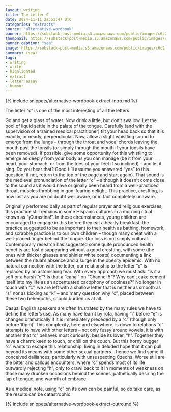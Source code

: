 ```yaml
---
layout: writing
title: The Letter C
date: 2024-11-11 22:51:47 UTC
categories: "extracts"
source: "alternative-wordbook"
banner: https://substack-post-media.s3.amazonaws.com/public/images/c6c2f8d6-e8e2-4ddf-8787-54d6ade9b8a4_1024x1024.png
thumbnail: https://substack-post-media.s3.amazonaws.com/public/images/c6c2f8d6-e8e2-4ddf-8787-54d6ade9b8a4_1024x1024.png
banner_caption: "sea" 
image: https://substack-post-media.s3.amazonaws.com/public/images/c6c2f8d6-e8e2-4ddf-8787-54d6ade9b8a4_1024x1024.png
summary: (sea)
tags:
- writing
- writer
- highlighted
- extract
- letter essay
- humour
---
```

{% include snippets/alternative-wordbook-extract-intro.md %}

The letter “c” is one of the most interesting of all the letters.

Go and get a glass of water. Now drink a little, but don’t swallow. Let the pool of liquid settle in the palate of the tongue. Carefully (and with the supervision of a trained medical practitioner) tilt your head back so that it is exactly, or nearly, perpendicular. Now, allow a slight whistling sound to emerge from the lungs – through the throat and vocal chords leaving the mouth past the tonsils (or simply through the mouth if your tonsils have been removed). If possible, give some opportunity for this whistling to emerge as deeply from your body as you can manage (be it from your heart, your stomach, or from the toes of your feet if so inclined) – and let it sing. Do you hear that? Good (I’ll assume you answered “yes” to this question; if not, return to the top of the page and start again). That sound is the medieval pronunciation of the letter “c” – although it doesn’t come close to the sound as it would have originally been heard from a well-practiced throat, muscles throbbing in god-fearing delight. This practice, cresfting, is now lost as you are no doubt well aware, or in fact completely unaware.

Originally performed daily as part of regular prayer and religious exercises, this practice still remains in some Hispanic cultures in a morning ritual known as “¡Curastina!”. In these circumstances, young children are encouraged to engage in this before they eat a hearty breakfast; the practice suggested to be as important to their health as bathing, homework, and scrabble practice is to our own children – though many cheat with a well-placed finger behind the tongue. Our loss is not simply cultural. Contemporary research has suggested some quite pronounced health benefits are fast disappearing without a good cresfting, with some (the ones with thicker glasses and shinier white coats) documenting a link between the ritual’s absence and a surge in the obesity epidemic. With no natural connection with the letter, our relationship to the letter “c” is replaced by an astonishing fear. With every approach we must ask: “is it a soft or a harsh “c”? Is that a “canal” on “Channel 5”? Why can’t cake cement itself into my life as an accentuated cacophony of coolness?” No longer in touch with “c”, we are left with a shallow letter that is neither as smooth as “s” nor as kicking as “k” – and many question why “c”, placed between these two behemoths, should burden us at all.

Casual English speakers are often frustrated by the many rules we have to define the letter’s use. As many have learnt by rota, having “i” before “e” is changed dramatically if it is immediately preceded by a “c” (though only before 10pm). This complexity, here and elsewhere, is down to relations “c” attempts to have with other letters – not only fussy around vowels, it is with another that “c” behaves most curiously: beside its lover, “h”. Together they have a charm: keen to touch, or chill on the couch. But this horny bugger “c” wants to escape this relationship, living in deluded hope that it can pull beyond its means with some other sexual partners – hence we find some ill-conceived dalliances, particularly with unsuspecting Czechs. Worse still are the bitter and callous encounters, where “c” spends most of its life outwardly rejecting “h”, only to crawl back to it in moments of weakness on those many drunken occasions behind the scenes, pathetically desiring the lap of tongue, and warmth of embrace.

As a medical note, using “c” on its own can be painful, so do take care, as the results can be catastrophic.

{% include snippets/alternative-wordbook-extract-outro.md %}